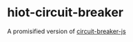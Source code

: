 # hiot-circuit-breaker
A promisified version of [circuit-breaker-js](https://github.com/yammer/circuit-breaker-js)
